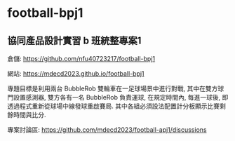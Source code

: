 # football-bpj1
## 協同產品設計實習 b 班統整專案1

倉儲: https://github.com/nfu40723217/football-bpj1

網站: https://mdecd2023.github.io/football-bpj1

專題目標是利用兩台 BubbleRob 雙輪車在一足球場景中進行對戰, 其中在雙方球門設置感測器, 雙方各有一名 BubbleRob 負責運球, 在規定時間內, 每進一球後, 即透過程式重新從球場中線發球重啟賽局. 其中各組必須設法配置計分板顯示比賽剩餘時間與比分.

專案討論區: https://github.com/mdecd2023/football-apj1/discussions
